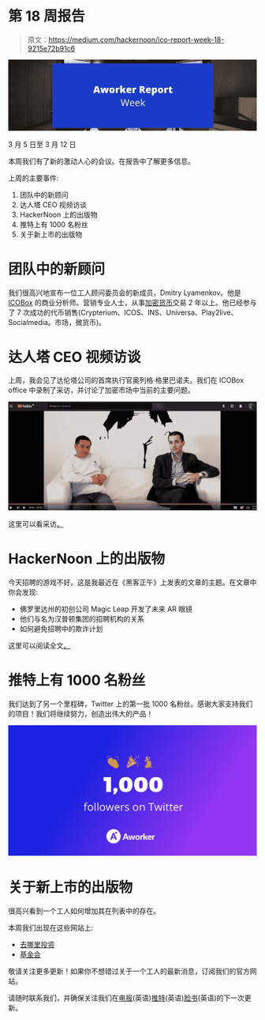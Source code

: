 # 第 18 周报告

> 原文：<https://medium.com/hackernoon/ico-report-week-18-9215e72b91c6>

![](img/a9c47b68474a215fd6e315f702b80b00.png)

3 月 5 日至 3 月 12 日

本周我们有了新的激动人心的会议。在报告中了解更多信息。

上周的主要事件:

1.  团队中的新顾问
2.  达人塔 CEO 视频访谈
3.  HackerNoon 上的出版物
4.  推特上有 1000 名粉丝
5.  关于新上市的出版物

# 团队中的新顾问

我们很高兴地宣布一位工人顾问委员会的新成员，Dmitry Lyamenkov。他是 [ICOBox](https://icobox.io) 的商业分析师。营销专业人士，从事[加密货币](https://hackernoon.com/tagged/cryptocurrency)交易 2 年以上。他已经参与了 7 次成功的代币销售(Crypterium、ICOS、INS、Universa、Play2live、Socialmedia。市场，微货币)。

# 达人塔 CEO 视频访谈

上周，我会见了达伦塔公司的首席执行官奥列格·格里巴诺夫。我们在 ICOBox office 中录制了采访，并讨论了加密市场中当前的主要问题。

![](img/a5e53e08e472b857c14b0f2e226c1d44.png)

这里可以看采访[。](https://www.youtube.com/watch?v=20gk-3jvlcM)

# HackerNoon 上的出版物

今天招聘的游戏不好。这是我最近在《黑客正午》上发表的文章的主题。在文章中你会发现:

*   佛罗里达州的初创公司 Magic Leap 开发了未来 AR 眼镜
*   他们与名为汉普顿集团的招聘机构的关系
*   如何避免招聘中的欺诈计划

这里可以阅读全文[。](https://hackernoon.com/bad-game-in-todays-recruitment-d1ccf6dc1acf)

# 推特上有 1000 名粉丝

我们达到了另一个里程碑，Twitter 上的第一批 1000 名粉丝。感谢大家支持我们的项目！我们将继续努力，创造出伟大的产品！

![](img/e654d3e0dfc2e19326afb0d6a746fea7.png)

# 关于新上市的出版物

很高兴看到一个工人如何增加其在列表中的存在。

本周我们出现在这些网站上:

*   [去哪里投资](https://wheretoinvest.money/aworker-ico-review/)
*   [基金会](https://foundico.com/ru/ico/aworker.html)

敬请关注更多更新！如果你不想错过关于一个工人的最新消息，订阅我们的官方网站。

请随时联系我们，并确保关注我们在[电报](http://t.me/aworkerio)(英语)[推特](https://twitter.com/aworkerio)(英语)[脸书](https://www.facebook.com/aworkerio/)(英语)的下一次更新。